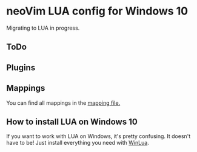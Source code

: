 # neoVim LUA config for Windows 10

Migrating to LUA in progress.

## ToDo

## Plugins

## Mappings

You can find all mappings in the [mapping file.](mappings.md)

## How to install LUA on Windows 10

If you want to work with LUA on Windows, it's pretty confusing. 
It doesn't have to be! Just install everything you need with [WinLua](http://winlua.net/).

